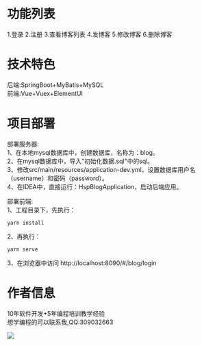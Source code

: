 # 功能列表
1.登录
2.注册
3.查看博客列表
4.发博客
5.修改博客
6.删除博客

# 技术特色  
后端:SpringBoot+MyBatis+MySQL  
前端:Vue+Vuex+ElementUI   

# 项目部署 
部署服务器:  
1、在本地mysql数据库中，创建数据库，名称为：blog。   
2、在mysql数据库中，导入"初始化数据.sql"中的sql。  
3、修改src/main/resources/application-dev.yml，设置数据库用户名（username）和密码（password）。  
4、在IDEA中，直接运行：HspBlogApplication，启动后端应用。

部署前端:  
1、工程目录下，先执行：
```
yarn install
```
2、再执行：
```
yarn serve
```
3、在浏览器中访问
http://localhost:8090/#/blog/login


# 作者信息  
10年软件开发+5年编程培训教学经验  
想学编程的可以联系我,QQ:309032663

![](https://images.gitee.com/uploads/images/2021/0814/204328_28366d82_1013055.png)
